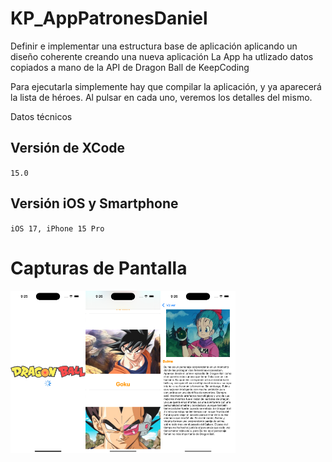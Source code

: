 # KP_AppPatronesDaniel
Definir e implementar una estructura base de aplicación aplicando un diseño coherente creando una nueva aplicación
La App ha utlizado datos copiados a mano de la API de Dragon Ball de KeepCoding

Para ejecutarla simplemente hay que compilar la aplicación, y ya aparecerá la lista de héroes. Al pulsar en cada uno, veremos los detalles del mismo.

Datos técnicos
## Versión de XCode
`15.0`
## Versión iOS y Smartphone
`iOS 17, iPhone 15 Pro `

# Capturas de Pantalla

<img src="https://github.com/DanielCazorro/KP_AppPatronesDaniel/blob/main/Pictures/SimulatorScreen1.png" width="120" /><img src="https://github.com/DanielCazorro/KP_AppPatronesDaniel/blob/main/Pictures/SimulatorScreen2.png" width="120" /><img src="https://github.com/DanielCazorro/KP_AppPatronesDaniel/blob/main/Pictures/SimulatorScreen3.png" width="120" />